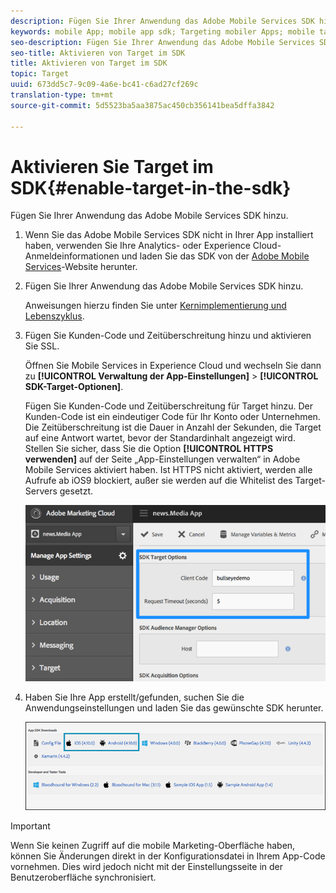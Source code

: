 ```yaml
---
description: Fügen Sie Ihrer Anwendung das Adobe Mobile Services SDK hinzu.
keywords: mobile App; mobile app sdk; Targeting mobiler Apps; mobile target sdk; mobile app sdk; target in sdk aktivieren
seo-description: Fügen Sie Ihrer Anwendung das Adobe Mobile Services SDK hinzu.
seo-title: Aktivieren von Target im SDK
title: Aktivieren von Target im SDK
topic: Target
uuid: 673dd5c7-9c09-4a6e-bc41-c6ad27cf269c
translation-type: tm+mt
source-git-commit: 5d5523ba5aa3875ac450cb356141bea5dffa3842

---
```



# Aktivieren Sie Target im SDK{#enable-target-in-the-sdk}

Fügen Sie Ihrer Anwendung das Adobe Mobile Services SDK hinzu.

1. Wenn Sie das Adobe Mobile Services SDK nicht in Ihrer App installiert haben, verwenden Sie Ihre Analytics- oder Experience Cloud-Anmeldeinformationen und laden Sie das SDK von der [Adobe Mobile Services](https://mobilemarketing.adobe.com)-Website herunter.

1. Fügen Sie Ihrer Anwendung das Adobe Mobile Services SDK hinzu.

   Anweisungen hierzu finden Sie unter [Kernimplementierung und Lebenszyklus](https://docs.adobe.com/content/help/en/mobile-services/ios/getting-started-ios/dev-qs.html).

1. Fügen Sie Kunden-Code und Zeitüberschreitung hinzu und aktivieren Sie SSL.

   Öffnen Sie Mobile Services in Experience Cloud und wechseln Sie dann zu **[!UICONTROL Verwaltung der App-Einstellungen]** &gt; **[!UICONTROL SDK-Target-Optionen]**.

   Fügen Sie Kunden-Code und Zeitüberschreitung für Target hinzu. Der Kunden-Code ist ein eindeutiger Code für Ihr Konto oder Unternehmen. Die Zeitüberschreitung ist die Dauer in Anzahl der Sekunden, die Target auf eine Antwort wartet, bevor der Standardinhalt angezeigt wird. Stellen Sie sicher, dass Sie die Option **[!UICONTROL HTTPS verwenden]** auf der Seite „App-Einstellungen verwalten“ in Adobe Mobile Services aktiviert haben. Ist HTTPS nicht aktiviert, werden alle Aufrufe ab iOS9 blockiert, außer sie werden auf die Whitelist des Target-Servers gesetzt.

   ![](assets/mobile-clientcode.png)

1. Haben Sie Ihre App erstellt/gefunden, suchen Sie die Anwendungseinstellungen und laden Sie das gewünschte SDK herunter.

   ![](assets/download-sdk.png)

>[!IMPORTANT]
>
> Wenn Sie keinen Zugriff auf die mobile Marketing-Oberfläche haben, können Sie Änderungen direkt in der Konfigurationsdatei in Ihrem App-Code vornehmen. Dies wird jedoch nicht mit der Einstellungsseite in der Benutzeroberfläche synchronisiert.

